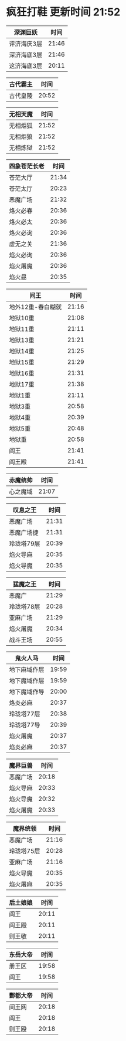 # 疯狂打鞋 更新时间 21:52

| 深渊巨妖   | 时间    |
|--------|-------|
| 评济海庆3层 | 21:46 |
| 深济海底3层 | 21:46 |
| 这济海底3层 | 20:11 |

| 古代霸主   | 时间    |
|--------|-------|
| 古代皇陵 | 20:52 |

| 无相天魔   | 时间    |
|--------|-------|
| 无相炬狐 | 21:52 |
| 无相炬狼 | 21:52 |
| 无相炼狱 | 21:52 |

| 四象苍茫长老   | 时间    |
|--------|-------|
| 苍茫大厅 | 21:34 |
| 苍茫太厅 | 20:23 |
| 恶魔广场 | 21:32 |
| 烙火必春 | 20:36 |
| 烙火必太 | 20:36 |
| 烙火必询 | 20:36 |
| 虚无之关 | 21:36 |
| 焰火必询 | 20:36 |
| 焰火屠魔 | 20:36 |
| 焰火昼 | 20:35 |

| 间王   | 时间    |
|--------|-------|
| 地外12重-春白糊就 | 21:16 |
| 地狱10重 | 21:08 |
| 地狱11重 | 21:11 |
| 地狱13重 | 21:21 |
| 地狱14重 | 21:25 |
| 地狱15重 | 21:29 |
| 地狱16重 | 21:31 |
| 地狱17重 | 21:38 |
| 地狱1重 | 21:11 |
| 地狱3重 | 20:58 |
| 地狱4重 | 20:39 |
| 地狱5重 | 20:48 |
| 地狱重 | 20:58 |
| 阎王 | 21:41 |
| 阎王殿 | 21:41 |

| 赤魔统帅   | 时间    |
|--------|-------|
| 心之魔域 | 21:07 |

| 叹息之王   | 时间    |
|--------|-------|
| 恶魔广场 | 21:31 |
| 恶魔广场捷 | 21:31 |
| 玲珑塔79层 | 20:39 |
| 焰火导麻 | 20:35 |
| 焰火导魔 | 20:35 |

| 猛魔之王   | 时间    |
|--------|-------|
| 恶魔广 | 21:29 |
| 玲珑塔78层 | 20:28 |
| 亚麻广场 | 21:29 |
| 焰火屠魔 | 20:34 |
| 战斗王场 | 20:55 |

| 鬼火人马   | 时间    |
|--------|-------|
| 地下麻域作层 | 19:59 |
| 地下魔域作层 | 19:59 |
| 地下魔域作导 | 20:00 |
| 烙炎必麻 | 20:37 |
| 玲珑塔77层 | 20:38 |
| 玲珑塔77导 | 20:39 |
| 焰火屠魔 | 20:37 |
| 焰炎必麻 | 20:37 |

| 魔界巨兽   | 时间    |
|--------|-------|
| 恶魔广场 | 20:18 |
| 焰火导麻 | 20:33 |
| 焰火导魔 | 20:32 |
| 焰火屠魔 | 20:33 |

| 魔界统领   | 时间    |
|--------|-------|
| 恶魔广场 | 21:16 |
| 玲珑塔75层 | 20:28 |
| 亚麻广场 | 21:16 |
| 焰火导魔 | 20:35 |
| 焰火屠麻 | 20:35 |

| 后土娘娘   | 时间    |
|--------|-------|
| 阎王 | 20:11 |
| 阎王殿 | 20:11 |
| 则王敬 | 20:11 |

| 东岳大帝   | 时间    |
|--------|-------|
| 册王区 | 19:58 |
| 阎王 | 19:58 |

| 酆都大帝   | 时间    |
|--------|-------|
| 间王网 | 20:18 |
| 阎王 | 20:18 |
| 则王殴 | 20:18 |